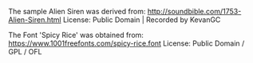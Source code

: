 The sample Alien Siren was derived from:
http://soundbible.com/1753-Alien-Siren.html
License: Public Domain | Recorded by KevanGC

The Font 'Spicy Rice' was obtained from: 
https://www.1001freefonts.com/spicy-rice.font
License: Public Domain / GPL / OFL
